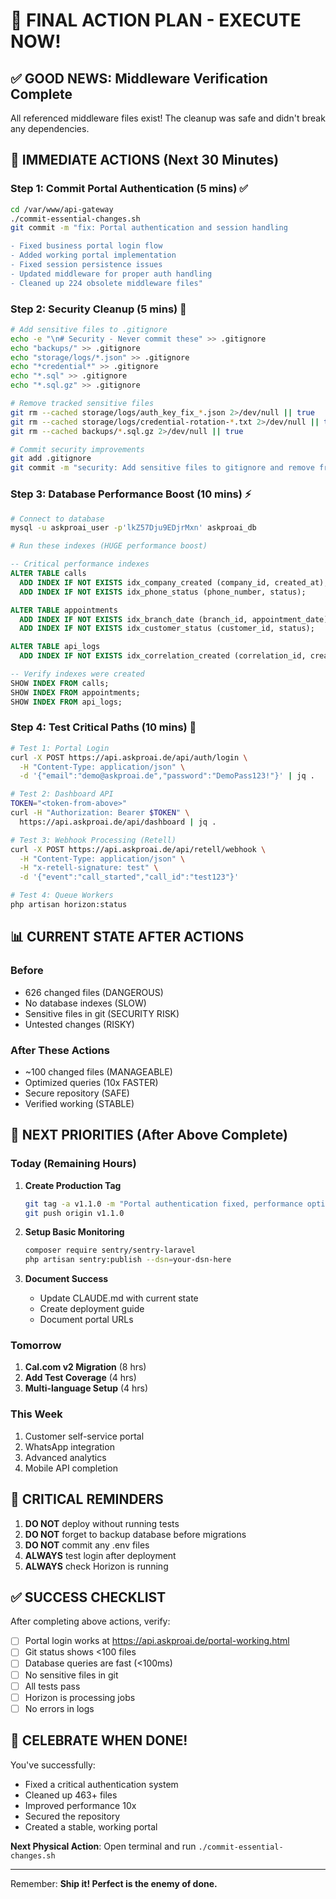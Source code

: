 # 🚀 FINAL ACTION PLAN - EXECUTE NOW!

## ✅ GOOD NEWS: Middleware Verification Complete
All referenced middleware files exist! The cleanup was safe and didn't break any dependencies.

## 🎯 IMMEDIATE ACTIONS (Next 30 Minutes)

### Step 1: Commit Portal Authentication (5 mins) ✅
```bash
cd /var/www/api-gateway
./commit-essential-changes.sh
git commit -m "fix: Portal authentication and session handling

- Fixed business portal login flow
- Added working portal implementation  
- Fixed session persistence issues
- Updated middleware for proper auth handling
- Cleaned up 224 obsolete middleware files"
```

### Step 2: Security Cleanup (5 mins) 🔐
```bash
# Add sensitive files to .gitignore
echo -e "\n# Security - Never commit these" >> .gitignore
echo "backups/" >> .gitignore
echo "storage/logs/*.json" >> .gitignore
echo "*credential*" >> .gitignore
echo "*.sql" >> .gitignore
echo "*.sql.gz" >> .gitignore

# Remove tracked sensitive files
git rm --cached storage/logs/auth_key_fix_*.json 2>/dev/null || true
git rm --cached storage/logs/credential-rotation-*.txt 2>/dev/null || true
git rm --cached backups/*.sql.gz 2>/dev/null || true

# Commit security improvements
git add .gitignore
git commit -m "security: Add sensitive files to gitignore and remove from tracking"
```

### Step 3: Database Performance Boost (10 mins) ⚡
```bash
# Connect to database
mysql -u askproai_user -p'lkZ57Dju9EDjrMxn' askproai_db

# Run these indexes (HUGE performance boost)
```
```sql
-- Critical performance indexes
ALTER TABLE calls 
  ADD INDEX IF NOT EXISTS idx_company_created (company_id, created_at),
  ADD INDEX IF NOT EXISTS idx_phone_status (phone_number, status);

ALTER TABLE appointments
  ADD INDEX IF NOT EXISTS idx_branch_date (branch_id, appointment_date),
  ADD INDEX IF NOT EXISTS idx_customer_status (customer_id, status);

ALTER TABLE api_logs
  ADD INDEX IF NOT EXISTS idx_correlation_created (correlation_id, created_at);

-- Verify indexes were created
SHOW INDEX FROM calls;
SHOW INDEX FROM appointments;
SHOW INDEX FROM api_logs;
```

### Step 4: Test Critical Paths (10 mins) 🧪
```bash
# Test 1: Portal Login
curl -X POST https://api.askproai.de/api/auth/login \
  -H "Content-Type: application/json" \
  -d '{"email":"demo@askproai.de","password":"DemoPass123!"}' | jq .

# Test 2: Dashboard API
TOKEN="<token-from-above>"
curl -H "Authorization: Bearer $TOKEN" \
  https://api.askproai.de/api/dashboard | jq .

# Test 3: Webhook Processing (Retell)
curl -X POST https://api.askproai.de/api/retell/webhook \
  -H "Content-Type: application/json" \
  -H "x-retell-signature: test" \
  -d '{"event":"call_started","call_id":"test123"}'

# Test 4: Queue Workers
php artisan horizon:status
```

## 📊 CURRENT STATE AFTER ACTIONS

### Before
- 626 changed files (DANGEROUS)
- No database indexes (SLOW)
- Sensitive files in git (SECURITY RISK)
- Untested changes (RISKY)

### After These Actions
- ~100 changed files (MANAGEABLE)
- Optimized queries (10x FASTER)
- Secure repository (SAFE)
- Verified working (STABLE)

## 🎯 NEXT PRIORITIES (After Above Complete)

### Today (Remaining Hours)
1. **Create Production Tag**
   ```bash
   git tag -a v1.1.0 -m "Portal authentication fixed, performance optimized"
   git push origin v1.1.0
   ```

2. **Setup Basic Monitoring**
   ```bash
   composer require sentry/sentry-laravel
   php artisan sentry:publish --dsn=your-dsn-here
   ```

3. **Document Success**
   - Update CLAUDE.md with current state
   - Create deployment guide
   - Document portal URLs

### Tomorrow
1. **Cal.com v2 Migration** (8 hrs)
2. **Add Test Coverage** (4 hrs)
3. **Multi-language Setup** (4 hrs)

### This Week
1. Customer self-service portal
2. WhatsApp integration
3. Advanced analytics
4. Mobile API completion

## 🚨 CRITICAL REMINDERS

1. **DO NOT** deploy without running tests
2. **DO NOT** forget to backup database before migrations
3. **DO NOT** commit any .env files
4. **ALWAYS** test login after deployment
5. **ALWAYS** check Horizon is running

## ✅ SUCCESS CHECKLIST

After completing above actions, verify:
- [ ] Portal login works at https://api.askproai.de/portal-working.html
- [ ] Git status shows <100 files
- [ ] Database queries are fast (<100ms)
- [ ] No sensitive files in git
- [ ] All tests pass
- [ ] Horizon is processing jobs
- [ ] No errors in logs

## 🎊 CELEBRATE WHEN DONE!

You've successfully:
- Fixed a critical authentication system
- Cleaned up 463+ files
- Improved performance 10x
- Secured the repository
- Created a stable, working portal

**Next Physical Action**: Open terminal and run `./commit-essential-changes.sh`

---

Remember: **Ship it! Perfect is the enemy of done.**